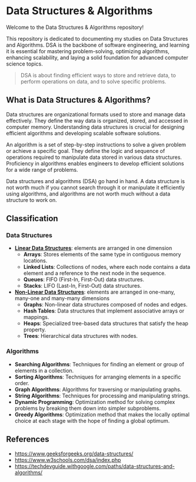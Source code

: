 # Data Structures & Algorithms

Welcome to the Data Structures & Algorithms repository!

This repository is dedicated to documenting my studies on Data Structures and Algorithms. DSA is the backbone of software engineering, and learning it is essential for mastering problem-solving, optimizing algorithms, enhancing scalability, and laying a solid foundation for advanced computer science topics.

> DSA is about finding efficient ways to store and retrieve data, to perform operations on data, and to solve specific problems.

## What is Data Structures & Algorithms?

Data structures are organizational formats used to store and manage data effectively. They define the way data is organized, stored, and accessed in computer memory. Understanding data structures is crucial for designing efficient algorithms and developing scalable software solutions.

An algorithm is a set of step-by-step instructions to solve a given problem or achieve a specific goal. They define the logic and sequence of operations required to manipulate data stored in various data structures. Proficiency in algorithms enables engineers to develop efficient solutions for a wide range of problems.

Data structures and algorithms (DSA) go hand in hand. A data structure is not worth much if you cannot search through it or manipulate it efficiently using algorithms, and algorithms are not worth much without a data structure to work on.

## Classification

### Data Structures

- [**Linear Data Structures**](/src/data-structures/linear/): elements are arranged in one dimension
  - **Arrays**: Stores elements of the same type in contiguous memory locations.
  - **Linked Lists**: Collections of nodes, where each node contains a data element and a reference to the next node in the sequence.
  - **Queues**: FIFO (First-In, First-Out) data structures.
  - **Stacks**: LIFO (Last-In, First-Out) data structures.
- [**Non-Linear Data Structures**](/src/data-structures/non-linear): elements are arranged in one-many, many-one and many-many dimensions
  - **Graphs**: Non-linear data structures composed of nodes and edges.
  - **Hash Tables**: Data structures that implement associative arrays or mappings.
  - **Heaps**: Specialized tree-based data structures that satisfy the heap property.
  - **Trees**: Hierarchical data structures with nodes.

### Algorithms

- **Searching Algorithms**: Techniques for finding an element or group of elements in a collection.
- **Sorting Algorithms**: Techniques for arranging elements in a specific order.
- **Graph Algorithms**: Algorithms for traversing or manipulating graphs.
- **String Algorithms**: Techniques for processing and manipulating strings.
- **Dynamic Programming**: Optimization method for solving complex problems by breaking them down into simpler subproblems.
- **Greedy Algorithms**: Optimization method that makes the locally optimal choice at each stage with the hope of finding a global optimum.

## References

- https://www.geeksforgeeks.org/data-structures/
- https://www.w3schools.com/dsa/index.php
- https://techdevguide.withgoogle.com/paths/data-structures-and-algorithms/
